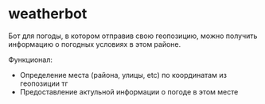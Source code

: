 # weatherbot
Бот для погоды, в котором отправив свою геопозицию, можно получить информацию о
погодных условиях в этом районе.

Функционал:
- Определение места (района, улицы, etc) по координатам из геопозиции тг
- Предоставление актульной информации о погоде в этом месте

